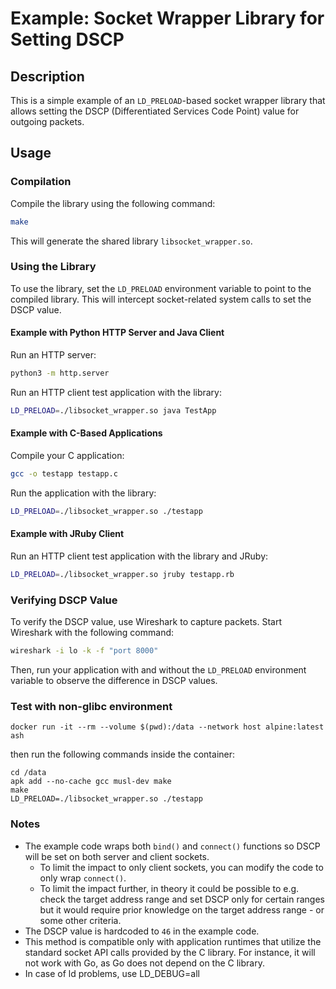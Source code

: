 # Example: Socket Wrapper Library for Setting DSCP

## Description

This is a simple example of an `LD_PRELOAD`-based socket wrapper library that allows setting the DSCP (Differentiated Services Code Point) value for outgoing packets.

## Usage

### Compilation

Compile the library using the following command:

```bash
make
```

This will generate the shared library `libsocket_wrapper.so`.

### Using the Library

To use the library, set the `LD_PRELOAD` environment variable to point to the compiled library. This will intercept socket-related system calls to set the DSCP value.

#### Example with Python HTTP Server and Java Client

Run an HTTP server:

```bash
python3 -m http.server
```

Run an HTTP client test application with the library:

```bash
LD_PRELOAD=./libsocket_wrapper.so java TestApp
```

#### Example with C-Based Applications

Compile your C application:

```bash
gcc -o testapp testapp.c
```

Run the application with the library:

```bash
LD_PRELOAD=./libsocket_wrapper.so ./testapp
```

#### Example with JRuby Client

Run an HTTP client test application with the library and JRuby:

```bash
LD_PRELOAD=./libsocket_wrapper.so jruby testapp.rb
```


### Verifying DSCP Value

To verify the DSCP value, use Wireshark to capture packets.
Start Wireshark with the following command:

```bash
wireshark -i lo -k -f "port 8000"
```

Then, run your application with and without the `LD_PRELOAD` environment variable to observe the difference in DSCP values.

### Test with non-glibc environment

```
docker run -it --rm --volume $(pwd):/data --network host alpine:latest ash
```

then run the following commands inside the container:

```
cd /data
apk add --no-cache gcc musl-dev make
make
LD_PRELOAD=./libsocket_wrapper.so ./testapp
```

### Notes

- The example code wraps both `bind()` and `connect()` functions so DSCP will be set on both server and client sockets.
  - To limit the impact to only client sockets, you can modify the code to only wrap `connect()`.
  - To limit the impact further, in theory it could be possible to e.g. check the target address range and set DSCP only for certain ranges but it would require prior knowledge on the target address range - or some other criteria.
- The DSCP value is hardcoded to `46` in the example code.
- This method is compatible only with application runtimes that utilize the standard socket API calls provided by the C library.
For instance, it will not work with Go, as Go does not depend on the C library.
- In case of ld problems, use LD_DEBUG=all
